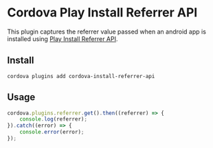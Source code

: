 Cordova Play Install Referrer API
========================

This plugin captures the referrer value passed when an android app is installed using [Play Install Referrer API](https://developer.android.com/google/play/installreferrer/overview.html).

## Install

`cordova plugins add cordova-install-referrer-api`

## Usage

```javascript
cordova.plugins.referrer.get().then((referrer) => {
    console.log(referrer);
}).catch((error) => {
    console.error(error);
});
```